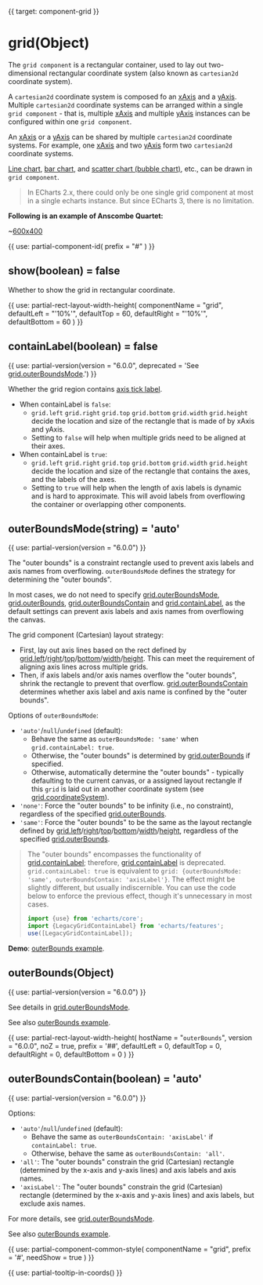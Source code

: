 
{{ target: component-grid }}

# grid(Object)

The `grid component` is a rectangular container, used to lay out two-dimensional rectangular coordinate system (also known as `cartesian2d` coordinate system).

A `cartesian2d` coordinate system is composed fo an [xAxis](~xAixs) and a [yAxis](~yAxis). Multiple `cartesian2d` coordinate systems can be arranged within a single `grid component` - that is, multiple [xAxis](~xAixs) and multiple [yAxis](~yAxis) instances can be configured within one `grid component`.

An [xAxis](~xAixs) or a [yAxis](~yAxis) can be shared by multiple `cartesian2d` coordinate systems. For example, one [xAxis](~xAixs) and two [yAxis](~yAxis) form two `cartesian2d` coordinate systems.

[Line chart](~series-line), [bar chart](~series-bar), and [scatter chart (bubble chart)](~series-scatter), etc., can be drawn in `grid component`.

> In ECharts 2.x, there could only be one single grid component at most in a single echarts instance. But since ECharts 3, there is no limitation.

**Following is an example of Anscombe Quartet:**

~[600x400](${galleryViewPath}scatter-anscombe-quartet&edit=1&reset=1)

{{ use: partial-component-id(
    prefix = "#"
) }}

## show(boolean) = false

<ExampleUIControlBoolean default="false" />

Whether to show the grid in rectangular coordinate.

{{ use: partial-rect-layout-width-height(
    componentName = "grid",
    defaultLeft = "'10%'",
    defaultTop = 60,
    defaultRight = "'10%'",
    defaultBottom = 60
) }}

## containLabel(boolean) = false
<ExampleUIControlBoolean default="false" />

{{ use: partial-version(version = "6.0.0", deprecated = 'See [grid.outerBoundsMode](~grid.outerBoundsMode).') }}

Whether the grid region contains [axis tick label](~yAxis.axisLabel).

+ When containLabel is `false`:
    + `grid.left` `grid.right` `grid.top` `grid.bottom` `grid.width` `grid.height` decide the location and size of the rectangle that is made of by xAxis and yAxis.
    + Setting to `false` will help when multiple grids need to be aligned at their axes.
+ When containLabel is `true`:
    + `grid.left` `grid.right` `grid.top` `grid.bottom` `grid.width` `grid.height` decide the location and size of the rectangle that contains the axes, and the labels of the axes.
    + Setting to `true` will help when the length of axis labels is dynamic and is hard to approximate. This will avoid labels from overflowing the container or overlapping other components.

## outerBoundsMode(string) = 'auto'
{{ use: partial-version(version = "6.0.0") }}

The "outer bounds" is a constraint rectangle used to prevent axis labels and axis names from overflowing. `outerBoundsMode` defines the strategy for determining the "outer bounds".

In most cases, we do not need to specify [grid.outerBoundsMode](~grid.outerBoundsMode), [grid.outerBounds](~grid.outerBounds), [grid.outerBoundsContain](~grid.outerBoundsContain) and [grid.containLabel](~grid.containLabel), as the default settings can prevent axis labels and axis names from overflowing the canvas.

The grid component (Cartesian) layout strategy:
+ First, lay out axis lines based on the rect defined by [grid.left](~grid.left)/[right](~grid.right)/[top](~grid.top)/[bottom](~grid.bottom)/[width](~grid.width)/[height](~grid.height). This can meet the requirement of aligning axis lines across multiple grids.
+ Then, if axis labels and/or axis names overflow the "outer bounds", shrink the rectangle to prevent that overflow. [grid.outerBoundsContain](~grid.outerBoundsContain) determines whether axis label and axis name is confined by the "outer bounds".

Options of `outerBoundsMode`:
- `'auto'`/`null`/`undefined` (default):
    - Behave the same as `outerBoundsMode: 'same'` when `grid.containLabel: true`.
    - Otherwise, the "outer bounds" is determined by [grid.outerBounds](~grid.outerBounds) if specified.
    - Otherwise, automatically determine the "outer bounds" - typically defaulting to the current canvas, or a assigned layout rectangle if this `grid` is laid out in another coordinate system (see [grid.coordinateSystem](~grid.coordinateSystem)).
- `'none'`: Force the "outer bounds" to be infinity (i.e., no constraint), regardless of the specified [grid.outerBounds](~grid.outerBounds).
- `'same'`: Force the "outer bounds" to be the same as the layout rectangle defined by [grid.left](~grid.left)/[right](~grid.right)/[top](~grid.top)/[bottom](~grid.bottom)/[width](~grid.width)/[height](~grid.height), regardless of the specified [grid.outerBounds](~grid.outerBounds).

> The "outer bounds" encompasses the functionality of [grid.containLabel](~grid.containLabel); therefore, [grid.containLabel](~grid.containLabel) is deprecated. `grid.containLabel: true` is equivalent to `grid: {outerBoundsMode: 'same', outerBoundsContain: 'axisLabel'}`.
> The effect might be slightly different, but usually indiscernible. You can use the code below to enforce the previous effect, though it's unnecessary in most cases.
> ```js
> import {use} from 'echarts/core';
> import {LegacyGridContainLabel} from 'echarts/features';
> use([LegacyGridContainLabel]);
> ```

**Demo**: [outerBounds example](${galleryEditorPath}doc-example/grid-outerBounds&edit=1&reset=1).


## outerBounds(Object)
{{ use: partial-version(version = "6.0.0") }}

See details in [grid.outerBoundsMode](~grid.outerBoundsMode).

See also [outerBounds example](${galleryEditorPath}doc-example/grid-outerBounds&edit=1&reset=1).

{{ use: partial-rect-layout-width-height(
    hostName = "`outerBounds`",
    version = "6.0.0",
    noZ = true,
    prefix = '##',
    defaultLeft = 0,
    defaultTop = 0,
    defaultRight = 0,
    defaultBottom = 0
) }}

## outerBoundsContain(boolean) = 'auto'
{{ use: partial-version(version = "6.0.0") }}

Options:
- `'auto'`/`null`/`undefined` (default):
    - Behave the same as `outerBoundsContain: 'axisLabel'` if `containLabel: true`.
    - Otherwise, behave the same as `outerBoundsContain: 'all'`.
- `'all'`: The "outer bounds" constrain the grid (Cartesian) rectangle (determined by the x-axis and y-axis lines) and axis labels and axis names.
- `'axisLabel'`: The "outer bounds" constrain the grid (Cartesian) rectangle (determined by the x-axis and y-axis lines) and axis labels, but exclude axis names.

For more details, see [grid.outerBoundsMode](~grid.outerBoundsMode).

See also [outerBounds example](${galleryEditorPath}doc-example/grid-outerBounds&edit=1&reset=1).


{{ use: partial-component-common-style(
    componentName = "grid",
    prefix = '#',
    needShow = true
) }}

{{ use: partial-tooltip-in-coords() }}

